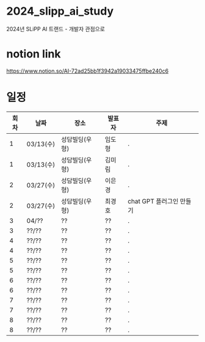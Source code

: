 # 2024_slipp_ai_study
2024년 SLiPP AI 트랜드 - 개발자 관점으로

# notion link
https://www.notion.so/AI-72ad25bb1f3942a19033475ffbe240c6


# 일정

회차 | 날짜 | 장소 | 발표자 | 주제 
--- | --- | --- | --- | ---
1 | 03/13(수) | 성담빌딩(우형) |  임도형 | .
1 | 03/13(수) | 성담빌딩(우형) |  김미림 | .
2 | 03/27(수) | 성담빌딩(우형) |  이은경 | .
2 | 03/27(수) | 성담빌딩(우형) |  최경호 | chat GPT 플러그인 만들기
3 | 04/??| ?? |  ?? | .
3 | ??/??| ?? |  ?? | .
4 | ??/??| ?? |  ?? | .
4 | ??/??| ?? |  ?? | .
5 | ??/??| ?? |  ?? | .
5 | ??/??| ?? |  ?? | .
6 | ??/??| ?? |  ?? | .
6 | ??/??| ?? |  ?? | .
7 | ??/??| ?? |  ?? | .
7 | ??/??| ?? |  ?? | .
8 | ??/??| ?? |  ?? | .
8 | ??/??| ?? |  ?? | .



